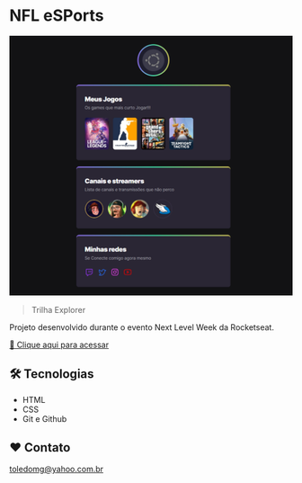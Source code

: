 # NFL eSPorts

![preview](./.github/preview.png)

> Trilha Explorer

Projeto desenvolvido durante o evento Next Level Week da Rocketseat.

[🔗 Clique aqui para acessar](https://toledomg.github.io/nlw-esports-explorer/)

## 🛠️ Tecnologias

- HTML
- CSS
- Git e Github

## ❤️ Contato

toledomg@yahoo.com.br
